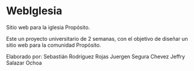 # WebIglesia
Sitio web para la iglesia Propósito.

Este un proyecto universitario de 2 semanas, con el objetivo de diseñar un sitio web para la comunidad Propósito.

Elaborado por:
Sebastián Rodríguez Rojas
Juergen Segura Chevez
Jeffry Salazar Ochoa
